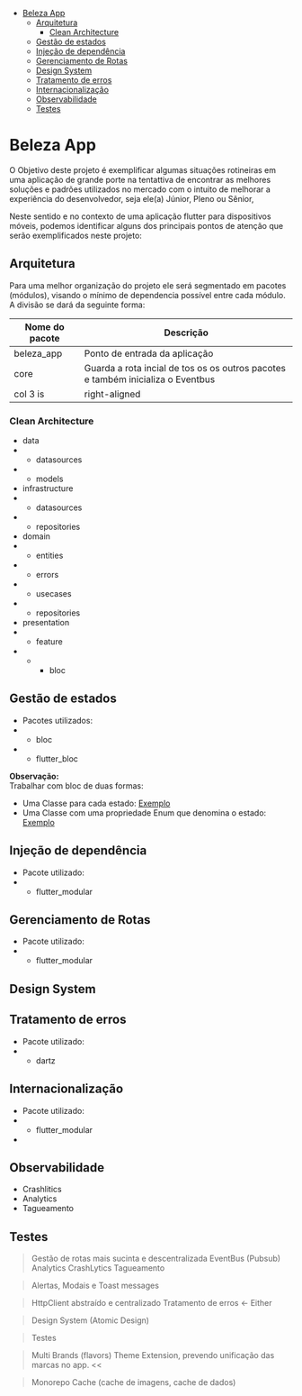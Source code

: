- [Beleza App](#beleza-app)
  - [Arquitetura](#arquitetura)
    - [Clean Architecture](#clean-architecture)
  - [Gestão de estados](#gestão-de-estados)
  - [Injeção de dependência](#injeção-de-dependência)
  - [Gerenciamento de Rotas](#gerenciamento-de-rotas)
  - [Design System](#design-system)
  - [Tratamento de erros](#tratamento-de-erros)
  - [Internacionalização](#internacionalização)
  - [Observabilidade](#observabilidade)
  - [Testes](#testes)

# Beleza App

O Objetivo deste projeto é exemplificar algumas situações rotineiras em uma aplicação de grande porte na tentattiva de encontrar as melhores soluções e padrões utilizados no mercado com o intuito de melhorar a experiência do desenvolvedor, seja ele(a) Júnior, Pleno ou Sênior,

Neste sentido e no contexto de uma aplicação flutter para dispositivos móveis, podemos identificar alguns dos principais pontos de atenção que serão exemplificados neste projeto:



## Arquitetura
Para uma melhor organização do projeto ele será segmentado em pacotes (módulos), visando o mínimo de dependencia possível entre cada módulo.
A divisão se dará da seguinte forma:

|Nome do pacote | Descrição            |
|----------|---------------------------|
| beleza_app | Ponto de entrada da aplicação |
| core | Guarda a rota incial de tos os os outros pacotes e também inicializa o Eventbus|
| col 3 is | right-aligned             |



### Clean Architecture

- data
- - datasources
- - models
- infrastructure
- - datasources
- - repositories
- domain
- - entities
- - errors
- - usecases
- - repositories
- presentation
- - feature
- - - bloc

## Gestão de estados

- Pacotes utilizados:
- - bloc
- - flutter_bloc

**Observação:**<br/>
Trabalhar com bloc de duas formas:
- Uma Classe para cada estado: [Exemplo](../home/lib/src/login/presentation/login/bloc/login_state.dart) <br/>
- Uma Classe com uma propriedade Enum que denomina o estado: [Exemplo](../home/lib/src/login/presentation/login/bloc/login_state.dart) <br/>
 
## Injeção de dependência
- Pacote utilizado:
- - flutter_modular
## Gerenciamento de Rotas
- Pacote utilizado:
- - flutter_modular
## Design System

## Tratamento de erros
- Pacote utilizado:
- - dartz
## Internacionalização
- Pacote utilizado:
- - flutter_modular
- 
## Observabilidade
- Crashlitics
- Analytics
- Tagueamento
## Testes

> Gestão de rotas mais sucinta e descentralizada
> EventBus (Pubsub)
> Analytics
> CrashLytics
> Tagueamento

> Alertas, Modais e Toast messages

> HttpClient abstraído e centralizado
> Tratamento de erros <- Either

> Design System (Atomic Design) 

> Testes 

> Multi Brands (flavors) Theme Extension, prevendo unificação das marcas no app. <<

> Monorepo 
> Cache (cache de imagens, cache de dados)
